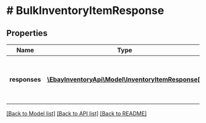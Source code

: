 # # BulkInventoryItemResponse

## Properties

Name | Type | Description | Notes
------------ | ------------- | ------------- | -------------
**responses** | [**\EbayInventoryApi\Model\InventoryItemResponse[]**](InventoryItemResponse.md) | This is the base container of the bulkCreateOrReplaceInventoryItem response. The results of each attempted inventory item creation/update is captured under this container. | [optional] 

[[Back to Model list]](../../README.md#documentation-for-models) [[Back to API list]](../../README.md#documentation-for-api-endpoints) [[Back to README]](../../README.md)


